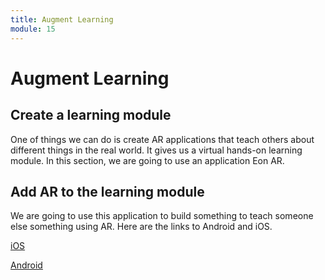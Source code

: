 ```yaml
---
title: Augment Learning
module: 15
---
```


# Augment Learning

## Create a learning module

One of things we can do is create AR applications that teach others about different things in the real world.  It gives us a virtual hands-on learning module.  In this section, we are going to use an application Eon AR.

## Add AR to the learning module

<p>We are going to use this application to build something to teach someone else something using AR.  Here are the links to Android and iOS.</p>

<p><a href="https://apps.apple.com/ae/app/creator-avr/id1080561890" target="_blank">iOS</a></p>

<p><a href="https://play.google.com/store/apps/details?id=com.eonreality.eoncreatoravr&hl=en_US" target="_blank">Android</a></p>